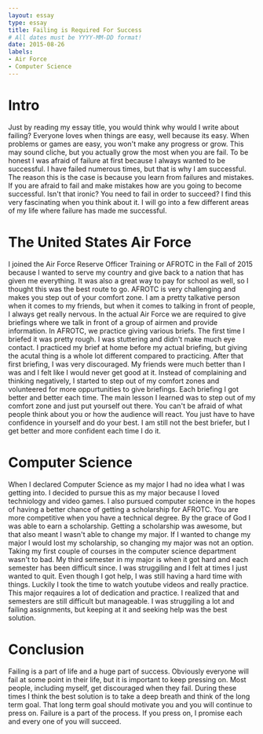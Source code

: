 ```yaml
---
layout: essay
type: essay
title: Failing is Required For Success 
# All dates must be YYYY-MM-DD format!
date: 2015-08-26
labels:
- Air Force
- Computer Science
---
```

# Intro
Just by reading my essay title, you would think why would I write about failing? Everyone loves when things are easy, well because its easy. When problems or games are easy, you won't make any progress or grow. This may sound cliche, but you actually grow the most when you are fail. To be honest I was afraid of failure at first because I always wanted to be successful. I have failed numerous times, but that is why I am successful. The reason this is the case is because you learn from failures and mistakes. If you are afraid to fail and make mistakes how are you going to become successful. Isn't that ironic? You need to fail in order to succeed? I find this very fascinating when you think about it. I will go into a few different areas of my life where failure has made me successful. 
# The United States Air Force 
I joined the Air Force Reserve Officer Training or AFROTC in the Fall of 2015 because I wanted to serve my country and give back to a nation that has given me everything. It was also a great way to pay for school as well, so I thought this was the best route to go. AFROTC is very challenging and makes you step out of your comfort zone. I am a pretty talkative person when it comes to my friends, but when it comes to talking in front of people, I always get really nervous. In the actual Air Force we are required to give briefings where we talk in front of a group of airmen and provide information. In AFROTC, we practice giving various briefs. The first time I briefed it was pretty rough. I was stuttering and didn't make much eye contact. I practiced my brief at home before my actual briefing, but giving the acutal thing is a whole lot different compared to practicing. After that first briefing, I was very discouraged. My friends were much better than I was and I felt like I would never get good at it. Instead of complaining and thinking negatively, I started to step out of my comfort zones and volunteered for more oppurtunities to give briefings. Each briefing I got better and better each time. The main lesson I learned was to step out of my comfort zone and just put yourself out there. You can't be afraid of what people think about you or how the audience will react. You just have to have confidence in yourself and do your best. I am still not the best briefer, but I get better and more confident each time I do it. 
# Computer Science 
When I declared Computer Science as my major I had no idea what I was getting into. I decided to pursue this as my major because I loved techniology and video games. I also pursued computer science in the hopes of having a better chance of getting a scholarship for AFROTC. You are more competitive when you have a technical degree. By the grace of God I was able to earn a scholarship. Getting a scholarship was awesome, but that also meant I wasn't able to change my major. If I wanted to change my major I would lost my scholarship, so changing my major was not an option. Taking my first couple of courses in the computer science department wasn't to bad. My third semester in my major is when it got hard and each semester has been difficult since. I was struggiling and I felt at times I just wanted to quit. Even though I got help, I was still having a hard time with things. Luckily I took the time to watch youtube videos and really practice. This major reqauires a lot of dedication and practice. I realized that and semesters are still difficult but manageable. I was struggiling a lot and failing assignments, but keeping at it and seeking help was the best solution. 

# Conclusion 
Failing is a part of life and a huge part of success. Obviously everyone will fail at some point in their life, but it is important to keep pressing on. Most people, including myself, get discouraged when they fail. During these times I think the best solution is to take a deep breath and think of the long term goal. That long term goal should motivate you and you will continue to press on. Failure is a part of the process. If you press on, I promise each and every one of you will succeed. 
